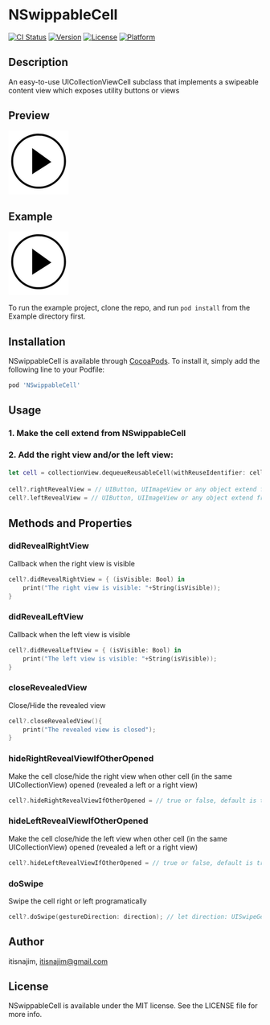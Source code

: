# NSwippableCell

[![CI Status](https://img.shields.io/travis/itisnajim/NSwippableCell.svg?style=flat)](https://travis-ci.org/itisnajim/NSwippableCell)
[![Version](https://img.shields.io/cocoapods/v/NSwippableCell.svg?style=flat)](https://cocoapods.org/pods/NSwippableCell)
[![License](https://img.shields.io/cocoapods/l/NSwippableCell.svg?style=flat)](https://cocoapods.org/pods/NSwippableCell)
[![Platform](https://img.shields.io/cocoapods/p/NSwippableCell.svg?style=flat)](https://cocoapods.org/pods/NSwippableCell)

## Description

An easy-to-use UICollectionViewCell subclass that implements a swipeable content view which exposes utility buttons or views

## Preview
[![Preview Video](https://github.com/itisnajim/NSwippableCell/blob/main/img-play.png?raw=true)](https://github.com/itisnajim/NSwippableCell/blob/main/preview_video.mp4?raw=true)



## Example
[![Example Video](https://github.com/itisnajim/NSwippableCell/blob/main/img-play.png?raw=true)](https://github.com/itisnajim/NSwippableCell/blob/main/demo_video.mov?raw=true)

To run the example project, clone the repo, and run `pod install` from the Example directory first.

## Installation

NSwippableCell is available through [CocoaPods](https://cocoapods.org). To install
it, simply add the following line to your Podfile:

```ruby
pod 'NSwippableCell'
```

## Usage
### 1. Make the cell extend from NSwippableCell 

### 2. Add the right view and/or the left view:
```swift
let cell = collectionView.dequeueReusableCell(withReuseIdentifier: cellIdentifier, for: indexPath) as? NSwippableCell;

cell?.rightRevealView = // UIButton, UIImageView or any object extend from UIView
cell?.leftRevealView = // UIButton, UIImageView or any object extend from UIView
```

## Methods and Properties
### didRevealRightView
Callback when the right view is visible
```swift
cell?.didRevealRightView = { (isVisible: Bool) in
    print("The right view is visible: "+String(isVisible));
}
```

### didRevealLeftView
Callback when the left view is visible
```swift
cell?.didRevealLeftView = { (isVisible: Bool) in
    print("The left view is visible: "+String(isVisible));
}
```

### closeRevealedView
Close/Hide the revealed view
```swift
cell?.closeRevealedView(){
    print("The revealed view is closed");
}
```

### hideRightRevealViewIfOtherOpened
Make the cell close/hide the right view when other cell (in the same UICollectionView) opened (revealed a left or a right view)
```swift
cell?.hideRightRevealViewIfOtherOpened = // true or false, default is true.
```

### hideLeftRevealViewIfOtherOpened
Make the cell close/hide the left view when other cell (in the same UICollectionView) opened (revealed a left or a right view)
```swift
cell?.hideLeftRevealViewIfOtherOpened = // true or false, default is true.
```

### doSwipe
Swipe the cell right or left programatically
```swift
cell?.doSwipe(gestureDirection: direction); // let direction: UISwipeGestureRecognizer.Direction = .right or .left
```

## Author

itisnajim, itisnajim@gmail.com

## License

NSwippableCell is available under the MIT license. See the LICENSE file for more info.
